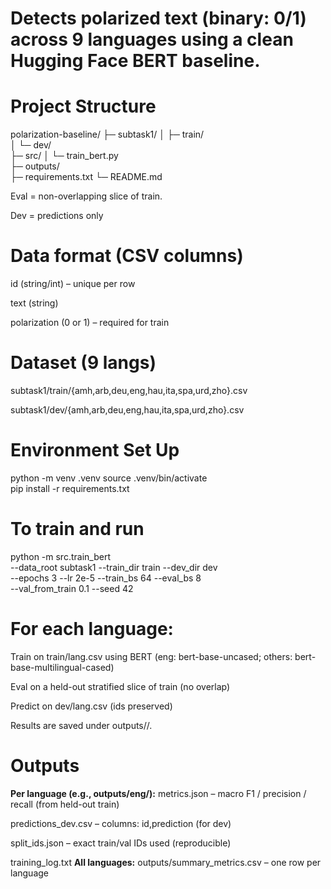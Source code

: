 # Detects polarized text (binary: 0/1) across 9 languages using a clean Hugging Face BERT baseline.
# Project Structure
polarization-baseline/
├─ subtask1/
│  ├─ train/                
│  └─ dev/                  
├─ src/
│  └─ train_bert.py         
├─ outputs/                 
├─ requirements.txt
└─ README.md

Eval = non-overlapping slice of train.

Dev = predictions only

# Data format (CSV columns)
id (string/int) – unique per row

text (string)

polarization (0 or 1) – required for train

# Dataset (9 langs)
subtask1/train/{amh,arb,deu,eng,hau,ita,spa,urd,zho}.csv

subtask1/dev/{amh,arb,deu,eng,hau,ita,spa,urd,zho}.csv

# Environment Set Up
python -m venv .venv
source .venv/bin/activate        
pip install -r requirements.txt

# To train and run
python -m src.train_bert \
  --data_root subtask1 --train_dir train --dev_dir dev \
  --epochs 3 --lr 2e-5 --train_bs 64 --eval_bs 8 \
  --val_from_train 0.1 --seed 42

# For each language:
Train on train/lang.csv using BERT (eng: bert-base-uncased; others: bert-base-multilingual-cased)

Eval on a held-out stratified slice of train (no overlap)

Predict on dev/lang.csv (ids preserved)

Results are saved under outputs/<lang>/.

# Outputs
**Per language (e.g., outputs/eng/):**
metrics.json – macro F1 / precision / recall (from held-out train)

predictions_dev.csv – columns: id,prediction (for dev)

split_ids.json – exact train/val IDs used (reproducible)

training_log.txt
**All languages:**
outputs/summary_metrics.csv – one row per language



